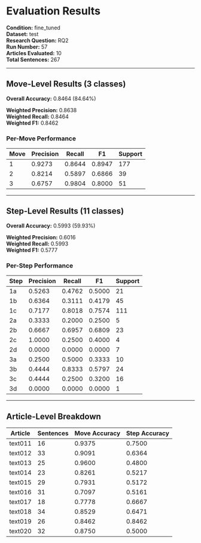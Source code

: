 # Evaluation Results

**Condition:** fine_tuned  
**Dataset:** test  
**Research Question:** RQ2  
**Run Number:** 57  
**Articles Evaluated:** 10  
**Total Sentences:** 267  

---

## Move-Level Results (3 classes)

**Overall Accuracy:** 0.8464 (84.64%)  

**Weighted Precision:** 0.8638  
**Weighted Recall:** 0.8464  
**Weighted F1:** 0.8462  

### Per-Move Performance

| Move | Precision | Recall | F1 | Support |
|------|-----------|--------|----|---------|
| 1 | 0.9273 | 0.8644 | 0.8947 | 177 |
| 2 | 0.8214 | 0.5897 | 0.6866 | 39 |
| 3 | 0.6757 | 0.9804 | 0.8000 | 51 |

---

## Step-Level Results (11 classes)

**Overall Accuracy:** 0.5993 (59.93%)  

**Weighted Precision:** 0.6016  
**Weighted Recall:** 0.5993  
**Weighted F1:** 0.5777  

### Per-Step Performance

| Step | Precision | Recall | F1 | Support |
|------|-----------|--------|----|---------|
| 1a | 0.5263 | 0.4762 | 0.5000 | 21 |
| 1b | 0.6364 | 0.3111 | 0.4179 | 45 |
| 1c | 0.7177 | 0.8018 | 0.7574 | 111 |
| 2a | 0.3333 | 0.2000 | 0.2500 | 5 |
| 2b | 0.6667 | 0.6957 | 0.6809 | 23 |
| 2c | 1.0000 | 0.2500 | 0.4000 | 4 |
| 2d | 0.0000 | 0.0000 | 0.0000 | 7 |
| 3a | 0.2500 | 0.5000 | 0.3333 | 10 |
| 3b | 0.4444 | 0.8333 | 0.5797 | 24 |
| 3c | 0.4444 | 0.2500 | 0.3200 | 16 |
| 3d | 0.0000 | 0.0000 | 0.0000 | 1 |

---

## Article-Level Breakdown

| Article | Sentences | Move Accuracy | Step Accuracy |
|---------|-----------|---------------|---------------|
| text011 | 16 | 0.9375 | 0.7500 |
| text012 | 33 | 0.9091 | 0.6364 |
| text013 | 25 | 0.9600 | 0.4800 |
| text014 | 23 | 0.8261 | 0.5217 |
| text015 | 29 | 0.7931 | 0.5172 |
| text016 | 31 | 0.7097 | 0.5161 |
| text017 | 18 | 0.7778 | 0.6667 |
| text018 | 34 | 0.8529 | 0.6471 |
| text019 | 26 | 0.8462 | 0.8462 |
| text020 | 32 | 0.8750 | 0.5000 |
